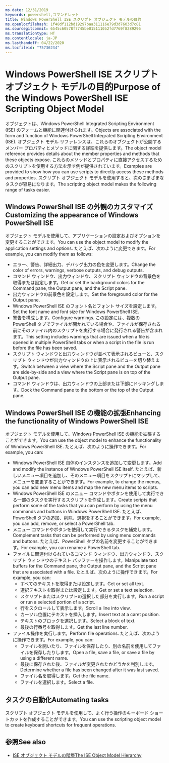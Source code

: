 ```yaml
---
ms.date: 12/31/2019
keywords: powershell,コマンドレット
title: Windows PowerShell ISE スクリプト オブジェクト モデルの目的
ms.openlocfilehash: 1f48df112bd19297baa311116e79d3d7603d7c81
ms.sourcegitcommit: 6545c60578f7745be015111052fd7769f8289296
ms.translationtype: HT
ms.contentlocale: ja-JP
ms.lasthandoff: 04/22/2020
ms.locfileid: "75736234"
---
```

# <a name="purpose-of-the-windows-powershell-ise-scripting-object-model"></a><span data-ttu-id="5930d-103">Windows PowerShell ISE スクリプト オブジェクト モデルの目的</span><span class="sxs-lookup"><span data-stu-id="5930d-103">Purpose of the Windows PowerShell ISE Scripting Object Model</span></span>

<span data-ttu-id="5930d-104">オブジェクトは、Windows PowerShell Integrated Scripting Environment (ISE) のフォームと機能に関連付けられます。</span><span class="sxs-lookup"><span data-stu-id="5930d-104">Objects are associated with the form and function of Windows PowerShell Integrated Scripting Environment (ISE).</span></span> <span data-ttu-id="5930d-105">オブジェクト モデル リファレンスは、これらのオブジェクトが公開するメンバー プロパティとメソッドに関する詳細を提供します。</span><span class="sxs-lookup"><span data-stu-id="5930d-105">The object model reference provides details about the member properties and methods that these objects expose.</span></span> <span data-ttu-id="5930d-106">これらのメソッドとプロパティに直接アクセスするためのスクリプトを使用する方法を示す例が提供されています。</span><span class="sxs-lookup"><span data-stu-id="5930d-106">Examples are provided to show how you can use scripts to directly access these methods and properties.</span></span> <span data-ttu-id="5930d-107">スクリプト オブジェクト モデルを使用すると、次のさまざまなタスクが容易になります。</span><span class="sxs-lookup"><span data-stu-id="5930d-107">The scripting object model makes the following range of tasks easier.</span></span>

## <a name="customizing-the-appearance-of-windows-powershell-ise"></a><span data-ttu-id="5930d-108">Windows PowerShell ISE の外観のカスタマイズ</span><span class="sxs-lookup"><span data-stu-id="5930d-108">Customizing the appearance of Windows PowerShell ISE</span></span>

<span data-ttu-id="5930d-109">オブジェクト モデルを使用して、アプリケーションの設定およびオプションを変更することができます。</span><span class="sxs-lookup"><span data-stu-id="5930d-109">You can use the object model to modify the application settings and options.</span></span> <span data-ttu-id="5930d-110">たとえば、次のように変更できます。</span><span class="sxs-lookup"><span data-stu-id="5930d-110">For example, you can modify them as follows:</span></span>

- <span data-ttu-id="5930d-111">エラー、警告、詳細出力、デバッグ出力の色を変更します。</span><span class="sxs-lookup"><span data-stu-id="5930d-111">Change the color of errors, warnings, verbose outputs, and debug outputs.</span></span>
- <span data-ttu-id="5930d-112">コマンド ウィンドウ、出力ウィンドウ、スクリプト ウィンドウの背景色を取得または設定します。</span><span class="sxs-lookup"><span data-stu-id="5930d-112">Get or set the background colors for the Command pane, the Output pane, and the Script pane.</span></span>
- <span data-ttu-id="5930d-113">出力ウィンドウの前景色を設定します。</span><span class="sxs-lookup"><span data-stu-id="5930d-113">Set the foreground color for the Output pane.</span></span>
- <span data-ttu-id="5930d-114">Windows PowerShell ISE のフォント名とフォント サイズを設定します。</span><span class="sxs-lookup"><span data-stu-id="5930d-114">Set the font name and font size for Windows PowerShell ISE.</span></span>
- <span data-ttu-id="5930d-115">警告を構成します。</span><span class="sxs-lookup"><span data-stu-id="5930d-115">Configure warnings.</span></span> <span data-ttu-id="5930d-116">この設定には、複数の PowerShell タブでファイルが開かれている場合や、ファイルが保存される前にそのファイル内のスクリプトを実行する場合に発行される警告が含まれます。</span><span class="sxs-lookup"><span data-stu-id="5930d-116">This setting includes warnings that are issued when a file is opened in multiple PowerShell tabs or when a script in the file is run before the file has been saved.</span></span>
- <span data-ttu-id="5930d-117">スクリプト ウィンドウと出力ウィンドウが並べて表示されるビューと、スクリプト ウィンドウが出力ウィンドウの上に表示されるビューを切り替えます。</span><span class="sxs-lookup"><span data-stu-id="5930d-117">Switch between a view where the Script pane and the Output pane are side-by-side and a view where the Script pane is on top of the Output pane.</span></span>
- <span data-ttu-id="5930d-118">コマンド ウィンドウは、出力ウィンドウの上部または下部にドッキングします。</span><span class="sxs-lookup"><span data-stu-id="5930d-118">Dock the Command pane to the bottom or the top of the Output pane.</span></span>

## <a name="enhancing-the-functionality-of-windows-powershell-ise"></a><span data-ttu-id="5930d-119">Windows PowerShell ISE の機能の拡張</span><span class="sxs-lookup"><span data-stu-id="5930d-119">Enhancing the functionality of Windows PowerShell ISE</span></span>

<span data-ttu-id="5930d-120">オブジェクト モデルを使用して、Windows PowerShell ISE の機能を拡張することができます。</span><span class="sxs-lookup"><span data-stu-id="5930d-120">You can use the object model to enhance the functionality of Windows PowerShell ISE.</span></span> <span data-ttu-id="5930d-121">たとえば、次のように操作できます。</span><span class="sxs-lookup"><span data-stu-id="5930d-121">For example, you can:</span></span>

- <span data-ttu-id="5930d-122">Windows PowerShell ISE 自体のインスタンスを追加して変更します。</span><span class="sxs-lookup"><span data-stu-id="5930d-122">Add and modify the instance of Windows PowerShell ISE itself.</span></span> <span data-ttu-id="5930d-123">たとえば、新しいメニュー項目を追加し、そのメニュー項目をスクリプトにマップして、メニューを変更することができます。</span><span class="sxs-lookup"><span data-stu-id="5930d-123">For example, to change the menus, you can add new menu items and map the new menu items to scripts.</span></span>
- <span data-ttu-id="5930d-124">Windows PowerShell ISE のメニュー コマンドやボタンを使用して実行できる一部のタスクを実行するスクリプトを作成します。</span><span class="sxs-lookup"><span data-stu-id="5930d-124">Create scripts that perform some of the tasks that you can perform by using the menu commands and buttons in Windows PowerShell ISE.</span></span> <span data-ttu-id="5930d-125">たとえば、PowerShell タブの追加、削除、選択をすることができます。</span><span class="sxs-lookup"><span data-stu-id="5930d-125">For example, you can add, remove, or select a PowerShell tab.</span></span>
- <span data-ttu-id="5930d-126">メニュー コマンドやボタンを使用して実行できるタスクを補完します。</span><span class="sxs-lookup"><span data-stu-id="5930d-126">Complement tasks that can be performed by using menu commands and buttons.</span></span> <span data-ttu-id="5930d-127">たとえば、PowerShell タブの名前を変更することができます。</span><span class="sxs-lookup"><span data-stu-id="5930d-127">For example, you can rename a PowerShell tab.</span></span>
- <span data-ttu-id="5930d-128">ファイルに関連付けられているコマンド ウィンドウ、出力ウィンドウ、スクリプト ウィンドウのテキスト バッファーを操作します。</span><span class="sxs-lookup"><span data-stu-id="5930d-128">Manipulate text buffers for the Command pane, the Output pane, and the Script pane that are associated with a file.</span></span> <span data-ttu-id="5930d-129">たとえば、次のように操作できます。</span><span class="sxs-lookup"><span data-stu-id="5930d-129">For example, you can:</span></span>
  - <span data-ttu-id="5930d-130">すべてのテキストを取得または設定します。</span><span class="sxs-lookup"><span data-stu-id="5930d-130">Get or set all text.</span></span>
  - <span data-ttu-id="5930d-131">選択テキストを取得または設定します。</span><span class="sxs-lookup"><span data-stu-id="5930d-131">Get or set a text selection.</span></span>
  - <span data-ttu-id="5930d-132">スクリプトまたはスクリプトの選択した部分を実行します。</span><span class="sxs-lookup"><span data-stu-id="5930d-132">Run a script or run a selected portion of a script.</span></span>
  - <span data-ttu-id="5930d-133">行をスクロールして表示します。</span><span class="sxs-lookup"><span data-stu-id="5930d-133">Scroll a line into view.</span></span>
  - <span data-ttu-id="5930d-134">カーソル位置にテキストを挿入します。</span><span class="sxs-lookup"><span data-stu-id="5930d-134">Insert text at a caret position.</span></span>
  - <span data-ttu-id="5930d-135">テキストのブロックを選択します。</span><span class="sxs-lookup"><span data-stu-id="5930d-135">Select a block of text.</span></span>
  - <span data-ttu-id="5930d-136">最後の行番号を取得します。</span><span class="sxs-lookup"><span data-stu-id="5930d-136">Get the last line number.</span></span>
- <span data-ttu-id="5930d-137">ファイル操作を実行します。</span><span class="sxs-lookup"><span data-stu-id="5930d-137">Perform file operations.</span></span> <span data-ttu-id="5930d-138">たとえば、次のように操作できます。</span><span class="sxs-lookup"><span data-stu-id="5930d-138">For example, you can:</span></span>
  - <span data-ttu-id="5930d-139">ファイルを開いたり、ファイルを保存したり、別の名前を使用してファイルを保存したりします。</span><span class="sxs-lookup"><span data-stu-id="5930d-139">Open a file, save a file, or save a file by using a different name.</span></span>
  - <span data-ttu-id="5930d-140">最後に保存された後、ファイルが変更されたかどうかを判別します。</span><span class="sxs-lookup"><span data-stu-id="5930d-140">Determine whether a file has been changed after it was last saved.</span></span>
  - <span data-ttu-id="5930d-141">ファイル名を取得します。</span><span class="sxs-lookup"><span data-stu-id="5930d-141">Get the file name.</span></span>
  - <span data-ttu-id="5930d-142">ファイルを選択します。</span><span class="sxs-lookup"><span data-stu-id="5930d-142">Select a file.</span></span>

## <a name="automating-tasks"></a><span data-ttu-id="5930d-143">タスクの自動化</span><span class="sxs-lookup"><span data-stu-id="5930d-143">Automating tasks</span></span>

<span data-ttu-id="5930d-144">スクリプト オブジェクト モデルを使用して、よく行う操作のキーボード ショートカットを作成することができます。</span><span class="sxs-lookup"><span data-stu-id="5930d-144">You can use the scripting object model to create keyboard shortcuts for frequent operations.</span></span>

## <a name="see-also"></a><span data-ttu-id="5930d-145">参照</span><span class="sxs-lookup"><span data-stu-id="5930d-145">See also</span></span>

- [<span data-ttu-id="5930d-146">ISE オブジェクト モデルの階層</span><span class="sxs-lookup"><span data-stu-id="5930d-146">The ISE Object Model Hierarchy</span></span>](The-ISE-Object-Model-Hierarchy.md)
